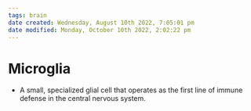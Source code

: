 ```yaml
---
tags: brain
date created: Wednesday, August 10th 2022, 7:05:01 pm
date modified: Monday, October 10th 2022, 2:02:22 pm
---
```


# Microglia
- A small, specialized glial cell that operates as the first line of immune defense in the central nervous system.

